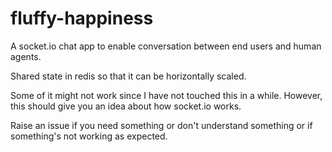 # fluffy-happiness
A socket.io chat app to enable conversation between end users and human agents.

Shared state in redis so that it can be horizontally scaled.

Some of it might not work since I have not touched this in a while. However, this should give you an idea about how socket.io works.

Raise an issue if you need something or don't understand something or if something's not working as expected.
